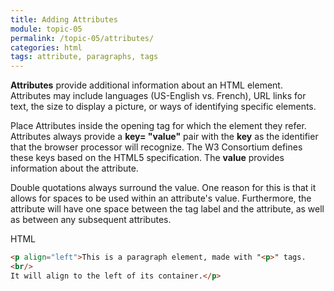 ```yaml
---
title: Adding Attributes
module: topic-05
permalink: /topic-05/attributes/
categories: html
tags: attribute, paragraphs, tags
---
```


<div class="divider-heading"></div>

**Attributes** provide additional information about an HTML element. Attributes may include languages (US-English vs. French), URL links for text, the size to display a picture, or ways of identifying specific elements.

Place Attributes inside the opening tag for which the element they refer. Attributes always provide a **key= "value"** pair with the **key** as the identifier that the browser processor will recognize. The W3 Consortium defines these keys based on the HTML5 specification. The **value** provides information about the attribute.

Double quotations always surround the value. One reason for this is that it allows for spaces to be used within an attribute's value. Furthermore, the attribute will have one space between the tag label and the attribute, as well as between any subsequent attributes.

<div class="code-heading">
  <span class="html">HTML</span>
</div>

```html
<p align="left">This is a paragraph element, made with "<p>" tags.
<br/>
It will align to the left of its container.</p>
```
